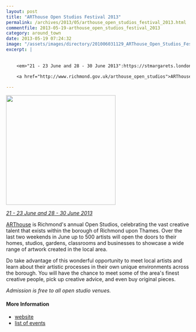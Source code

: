 ```yaml
---
layout: post
title: "ARThouse Open Studios Festival 2013"
permalink: /archives/2013/05/arthouse_open_studios_festival_2013.html
commentfile: 2013-05-19-arthouse_open_studios_festival_2013
category: around_town
date: 2013-05-19 07:24:32
image: "/assets/images/directory/201006031129_ARThouse_Open_Studios_Festival.png"
excerpt: |
    
    
    <em>"21 - 23 June and 28 - 30 June 2013":https://stmargarets.london/directory/art/201006031129</em>
    
    <a href="http://www.richmond.gov.uk/arthouse_open_studios">ARThouse</a> is Richmond's annual Open Studios, celebrating the vast creative talent that exists within the borough of Richmond upon Thames. Over the last two weekends in June up to 500 artists will open the doors to their homes, studios, gardens, classrooms and businesses to showcase a wide range of artwork created in the local area.

---
```


<img src="/assets/images/directory/201006031129_ARThouse_Open_Studios_Festival.png" width="300"  class="photo center"  alt="" />


<em>[21 - 23 June and 28 - 30 June 2013](/directory/art/201006031129)</em>

[ARThouse](http://www.richmond.gov.uk/arthouse_open_studios) is Richmond's annual Open Studios, celebrating the vast creative talent that exists within the borough of Richmond upon Thames. Over the last two weekends in June up to 500 artists will open the doors to their homes, studios, gardens, classrooms and businesses to showcase a wide range of artwork created in the local area.

Do take advantage of this wonderful opportunity to meet local artists and learn about their artistic processes in their own unique environments across the borough. You will have the chance to meet some of the area's finest creative people, pick up creative advice, and even buy original pieces.

*Admission is free to all open studio venues.*

#### More Information

-   [website](http://www.richmond.gov.uk/arthouse_open_studios)
-   [list of events](/directory/art/201006031129)
